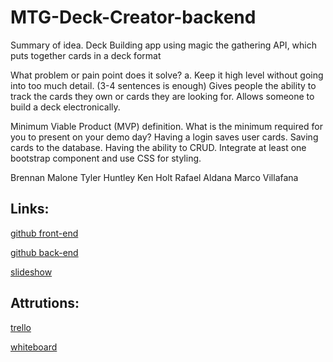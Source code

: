 # MTG-Deck-Creator-backend

Summary of idea.
Deck Building app using magic the gathering API, which puts together cards in a deck format

What problem or pain point does it solve? a. Keep it high level without going into too much detail. (3-4 sentences is enough)
Gives people the ability to track the cards they own or cards they are looking for. Allows someone to build a deck electronically.

Minimum Viable Product (MVP) definition.
What is the minimum required for you to present on your demo day?
Having a login saves user cards.
Saving cards to the database.
Having the ability to CRUD.
Integrate at least one bootstrap component and use CSS for styling.

Brennan Malone
Tyler Huntley
Ken Holt
Rafael Aldana
Marco Villafana

## Links:

[github front-end](https://github.com/MTG-Deck-Maker/MTG-Deck-Creator-frontEnd)

[github back-end](https://github.com/MTG-Deck-Maker/MTG-Deck-Creator-BackEnd)

[slideshow](https://docs.google.com/presentation/d/14JTCbPoXJEQRco3Ri1qIkzPXZwUqqDvzex4ohUIkdMU/edit?usp=sharing)

## Attrutions:

[trello](https://trello.com/b/HKhgU6xZ/mtg-deck-builder)

[whiteboard](https://miro.com/welcomeonboard/TUVwT24xNk5paWwzNmp3MHI2cVN6V1dINFFtTkdXRzl6cVV3dnRJZzhJVkE1RDJIQk5sbE1HS1k0Q3luOWJwa3wzNDU4NzY0NTM4NzEyNTc1MDQ3fDI=?share_link_id=680430192778)
